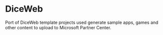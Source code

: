 # DiceWeb
Port of DiceWeb template projects used generate sample apps, games and other content to upload to Microsoft Partner Center.
